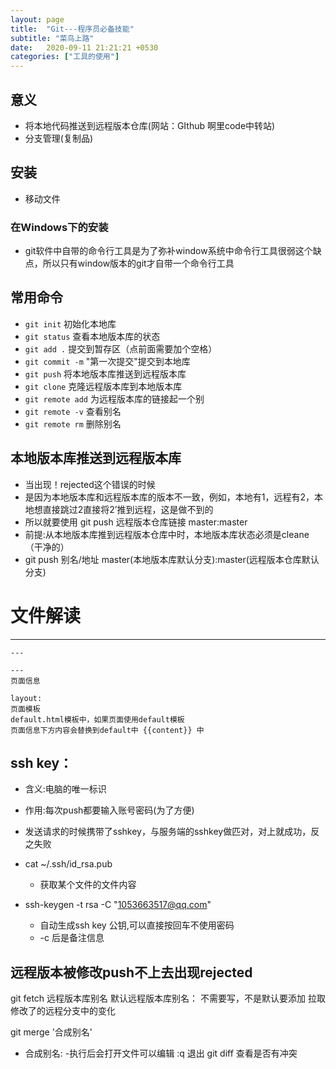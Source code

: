 ```yaml
---
layout: page
title:  "Git---程序员必备技能"
subtitle: "菜鸟上路"
date:   2020-09-11 21:21:21 +0530
categories: ["工具的使用"]
---
```


## 意义
- 将本地代码推送到远程版本仓库(网站：GIthub 啊里code中转站)
- 分支管理(复制品)

## 安装
- 移动文件

### 在Windows下的安装
- git软件中自带的命令行工具是为了弥补window系统中命令行工具很弱这个缺点，所以只有window版本的git才自带一个命令行工具

## 常用命令
- `git init` 初始化本地库
- `git status` 查看本地版本库的状态
- `git add .` 提交到暂存区（点前面需要加个空格）
- `git commit -m` "第一次提交"提交到本地库
- `git push` 将本地版本库推送到远程版本库
- `git clone` 克隆远程版本库到本地版本库
- `git remote add` 为远程版本库的链接起一个别
- `git remote -v` 查看别名
- `git remote rm` 删除别名

## 本地版本库推送到远程版本库
- 当出现！rejected这个错误的时候
- 是因为本地版本库和远程版本库的版本不一致，例如，本地有1，远程有2，本地想直接跳过2直接将2’推到远程，这是做不到的
- 所以就要使用 git push 远程版本仓库链接  master:master
- 前提:从本地版本库推到远程版本仓库中时，本地版本库状态必须是cleane（干净的）
- git push 别名/地址 master(本地版本库默认分支):master(远程版本仓库默认分支)

# 文件解读
---

	---

	---
	页面信息

	layout:	
	页面模板
	default.html模板中，如果页面使用default模板
	页面信息下方内容会替换到default中 {{content}} 中

## ssh key：
- 含义:电脑的唯一标识
- 作用:每次push都要输入账号密码(为了方便)
- 发送请求的时候携带了sshkey，与服务端的sshkey做匹对，对上就成功，反之失败

- cat ~/.ssh/id_rsa.pub
    - 获取某个文件的文件内容
- ssh-keygen -t rsa -C "1053663517@qq.com"
    - 自动生成ssh key 公钥,可以直接按回车不使用密码
    - -c 后是备注信息

## 远程版本被修改push不上去出现rejected

git fetch 远程版本库别名 
默认远程版本库别名： 不需要写，不是默认要添加
拉取修改了的远程分支中的变化

git merge '合成别名'
- 合成别名: 
-执行后会打开文件可以编辑 :q 退出
git diff 查看是否有冲突